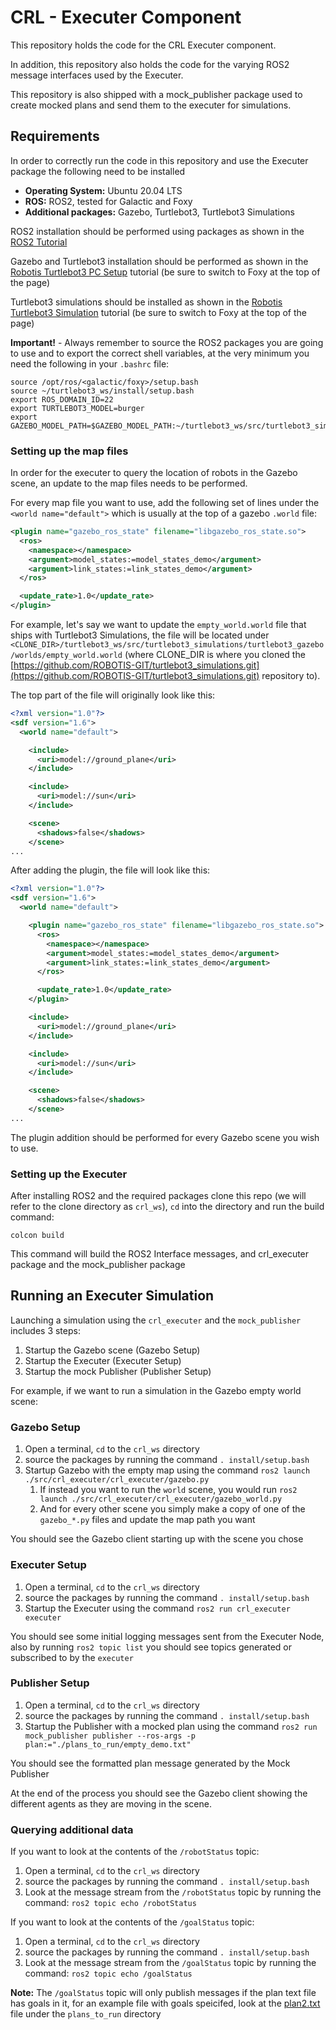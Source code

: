 # CRL - Executer Component

This repository holds the code for the CRL Executer component.

In addition, this repository also holds the code for the varying ROS2 message interfaces used by the Executer.

This repository is also shipped with a mock_publisher package used to create mocked plans and send them to the executer for simulations.

## Requirements

In order to correctly run the code in this repository and use the Executer package the following need to be installed

- **Operating System:** Ubuntu 20.04 LTS
- **ROS:** ROS2, tested for Galactic and Foxy
- **Additional packages:** Gazebo, Turtlebot3, Turtlebot3 Simulations

ROS2 installation should be performed using packages as shown in the [ROS2 Tutorial](https://docs.ros.org/en/foxy/Installation/Ubuntu-Install-Debians.html#ubuntu-debian)

Gazebo and Turtlebot3 installation should be performed as shown in the [Robotis Turtlebot3 PC Setup](https://emanual.robotis.com/docs/en/platform/turtlebot3/quick-start/#pc-setup) tutorial (be sure to switch to Foxy at the top of the page)

Turtlebot3 simulations should be installed as shown in the [Robotis Turtlebot3 Simulation](https://emanual.robotis.com/docs/en/platform/turtlebot3/simulation/) tutorial (be sure to switch to Foxy at the top of the page)

**Important!** - Always remember to source the ROS2 packages you are going to use and to export the correct shell variables, at the very minimum you need the following in your `.bashrc` file:

```shell
source /opt/ros/<galactic/foxy>/setup.bash
source ~/turtlebot3_ws/install/setup.bash
export ROS_DOMAIN_ID=22
export TURTLEBOT3_MODEL=burger
export GAZEBO_MODEL_PATH=$GAZEBO_MODEL_PATH:~/turtlebot3_ws/src/turtlebot3_simulations/turtlebot3_gazebo/models
```

### Setting up the map files

In order for the executer to query the location of robots in the Gazebo scene, an update to the map files needs to be performed.

For every map file you want to use, add the following set of lines under the `<world name="default">` which is usually at the top of a gazebo `.world` file:

```xml
<plugin name="gazebo_ros_state" filename="libgazebo_ros_state.so">
  <ros>
    <namespace></namespace>
    <argument>model_states:=model_states_demo</argument>
    <argument>link_states:=link_states_demo</argument>
  </ros>

  <update_rate>1.0</update_rate>
</plugin>
```

For example, let's say we want to update the `empty_world.world` file that ships with Turtlebot3 Simulations, the file will be located under `<CLONE_DIR>/turtlebot3_ws/src/turtlebot3_simulations/turtlebot3_gazebo/worlds/empty_world.world` (where CLONE_DIR is where you cloned the [https://github.com/ROBOTIS-GIT/turtlebot3_simulations.git](https://github.com/ROBOTIS-GIT/turtlebot3_simulations.git) repository to).

The top part of the file will originally look like this:

```xml
<?xml version="1.0"?>
<sdf version="1.6">
  <world name="default">

    <include>
      <uri>model://ground_plane</uri>
    </include>

    <include>
      <uri>model://sun</uri>
    </include>

    <scene>
      <shadows>false</shadows>
    </scene>
...
```

After adding the plugin, the file will look like this:

```xml
<?xml version="1.0"?>
<sdf version="1.6">
  <world name="default">

    <plugin name="gazebo_ros_state" filename="libgazebo_ros_state.so">
      <ros>
        <namespace></namespace>
        <argument>model_states:=model_states_demo</argument>
        <argument>link_states:=link_states_demo</argument>
      </ros>

      <update_rate>1.0</update_rate>
    </plugin>

    <include>
      <uri>model://ground_plane</uri>
    </include>

    <include>
      <uri>model://sun</uri>
    </include>

    <scene>
      <shadows>false</shadows>
    </scene>
...
```

The plugin addition should be performed for every Gazebo scene you wish to use.

### Setting up the Executer

After installing ROS2 and the required packages clone this repo (we will refer to the clone directory as `crl_ws`), `cd` into the directory and run the build command:

```shell
colcon build
```

This command will build the ROS2 Interface messages, and crl_executer package and the mock_publisher package

## Running an Executer Simulation

Launching a simulation using the `crl_executer` and the `mock_publisher` includes 3 steps:

1. Startup the Gazebo scene (Gazebo Setup)
2. Startup the Executer (Executer Setup)
3. Startup the mock Publisher (Publisher Setup)

For example, if we want to run a simulation in the Gazebo empty world scene:

### Gazebo Setup

1. Open a terminal, `cd` to the `crl_ws` directory
2. source the packages by running the command `. install/setup.bash`
3. Startup Gazebo with the empty map using the command `ros2 launch ./src/crl_executer/crl_executer/gazebo.py`
   1. If instead you want to run the `world` scene, you would run `ros2 launch ./src/crl_executer/crl_executer/gazebo_world.py`
   2. And for every other scene you simply make a copy of one of the `gazebo_*.py` files and update the map path you want

You should see the Gazebo client starting up with the scene you chose

### Executer Setup

1. Open a terminal, `cd` to the `crl_ws` directory
2. source the packages by running the command `. install/setup.bash`
3. Startup the Executer using the command `ros2 run crl_executer executer`

You should see some initial logging messages sent from the Executer Node, also by running `ros2 topic list` you should see topics generated or subscribed to by the `executer`
   
### Publisher Setup

1. Open a terminal, `cd` to the `crl_ws` directory
2. source the packages by running the command `. install/setup.bash`
3. Startup the Publisher with a mocked plan using the command `ros2 run mock_publisher publisher --ros-args -p plan:="./plans_to_run/empty_demo.txt"`

You should see the formatted plan message generated by the Mock Publisher

At the end of the process you should see the Gazebo client showing the different agents as they are moving in the scene.

### Querying additional data

If you want to look at the contents of the `/robotStatus` topic:

1. Open a terminal, `cd` to the `crl_ws` directory
2. source the packages by running the command `. install/setup.bash`
3. Look at the message stream from the `/robotStatus` topic by running the command: `ros2 topic echo /robotStatus`

If you want to look at the contents of the `/goalStatus` topic:

1. Open a terminal, `cd` to the `crl_ws` directory
2. source the packages by running the command `. install/setup.bash`
3. Look at the message stream from the `/goalStatus` topic by running the command: `ros2 topic echo /goalStatus`

**Note:** The `/goalStatus` topic will only publish messages if the plan text file has goals in it, for an example file with goals speicifed, look at the [plan2.txt](./plans_to_run/plan2.txt) file under the `plans_to_run` directory